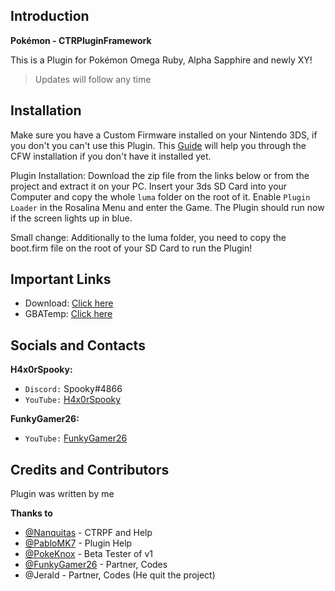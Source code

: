 ## Introduction
**Pokémon - CTRPluginFramework**

This is a Plugin for Pokémon Omega Ruby, Alpha Sapphire and newly XY!
> Updates will follow any time

## Installation
Make sure you have a Custom Firmware installed on your Nintendo 3DS, if you don't you can't use this Plugin. This [Guide](https://3ds.hacks.guide/) will help you through the CFW installation if you don't have it installed yet.

Plugin Installation: Download the zip file from the links below or from the project and extract it on your PC. Insert your 3ds SD Card into your Computer and copy the whole `luma` folder on the root of it. Enable `Plugin Loader` in the Rosalina Menu and enter the Game. The Plugin should run now if the screen lights up in blue.

Small change: Additionally to the luma folder, you need to copy the boot.firm file on the root of your SD Card to run the Plugin!

## Important Links
* Download: [Click here](https://github.com/H4x0rSpooky/PokemonCTRPluginFramework/releases)
* GBATemp: [Click here](https://gbatemp.net/threads/release-oras-ctrpluginframework.568729/)

## Socials and Contacts

**H4x0rSpooky:**
* `Discord:` Spooky#4866
* `YouTube:` [H4x0rSpooky](https://www.youtube.com/channel/UC-SFdCwwq3H1wJNKCsKMGPw)

**FunkyGamer26:**
* `YouTube:` [FunkyGamer26](https://www.youtube.com/channel/UCu_YHU4ZHWORABbD-aosqPg)

## Credits and Contributors

Plugin was written by me

**Thanks to**
* [@Nanquitas](https://github.com/Nanquitas/) - CTRPF and Help
* [@PabloMK7](https://github.com/mariohackandglitch/) - Plugin Help
* [@PokeKnox](https://www.youtube.com/channel/UCq78HQLRQobs5EAhaz2Hj4A) - Beta Tester of v1
* [@FunkyGamer26](https://www.youtube.com/channel/UCu_YHU4ZHWORABbD-aosqPg) - Partner, Codes
* @Jerald - Partner, Codes (He quit the project)
